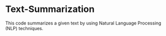 # Text-Summarization
This code summarizes a given text by using Natural Language Processing (NLP) techniques. 
